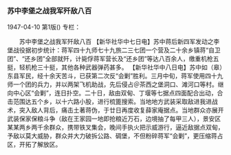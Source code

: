 ### 苏中李堡之战我军歼敌八百

1947-04-10
第1版()
专栏：

　　苏中李堡之战我军歼敌八百
    【新华社华中七日电】苏中蒋后新四军发动之李堡战役据初步统计：蒋军四十九师七十九旅二三七团一个营及二十余乡镇蒋“自卫团”、“还乡团”全部就歼，计毙俘蒋军营长及“还乡团”等达八百余人，缴重机枪五挺，轻机枪三十挺，其他各种武器弹药甚多。
    【新华社华中八日电】苏中如（皋）东县军民，经十余天苦斗，已获第二次反“会剿”胜利。三月中旬，蒋军使用四十九师一个团的兵力，并以两架飞机助战，先后侵占＠茶西之堡洞口、滩河口等村。继向中心区“会剿”，连日扑空。二十日，敌由双甸、丁堰等七据点四面配合出动，合击范围达五个乡，以十六路小股，进行梳篦搜索。当地地方武装采取敌进我进战术，突入敌人背后，痛击土著蒋伪，于廿日再度收复薛家庵据点。当地群众亦展开武装保家保粮斗争（敌在王家园一地即抢粮近万石，边境抽了每甲三人），景安区某某两乡两千余群众，携带铁叉集会，晚间手执火把示威游行，逼近敌据点双甸，予敌以莫大威胁，群众并大力破拆公路、碉堡，不但粉碎蒋军“会剿”，更压缩蒋占区，开拓了解放区。
